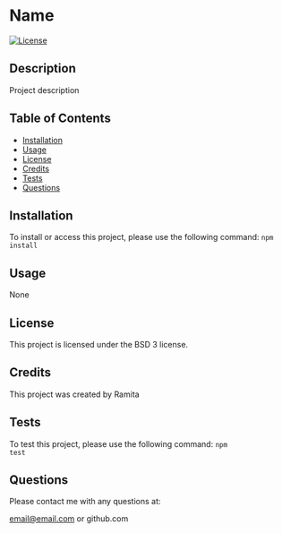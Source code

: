 # Name

  [![License](https://img.shields.io/badge/License-BSD_3--Clause-blue.svg)](https://opensource.org/licenses/BSD-3-Clause)

  ## Description
  Project description

  ## Table of Contents
  - [Installation](#installation)
  - [Usage](#usage)
  - [License](#license)
  - [Credits](#credits)
  - [Tests](#tests)
  - [Questions](#questions)

  ## <a name="installation">Installation</a>
  To install or access this project, please use the following command:
  <code>npm install</code>

  ## <a name="usage">Usage</a>
  None

  ## <a name="license">License</a>
  This project is licensed under the BSD 3 license.

  ## <a name="credits">Credits</a>
  This project was created by Ramita

  ## <a name="tests">Tests</a>
  To test this project, please use the following command:
  <code>npm test</code>

  ## <a name="questions">Questions</a>
  Please contact me with any questions at:

  email@email.com or github.com
